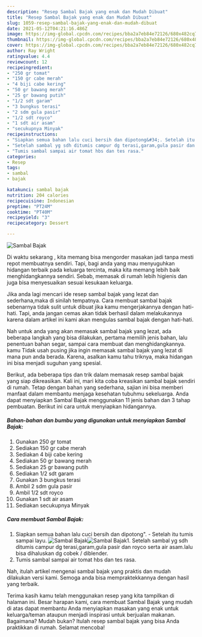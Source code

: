 ```yaml
---
description: "Resep Sambal Bajak yang enak dan Mudah Dibuat"
title: "Resep Sambal Bajak yang enak dan Mudah Dibuat"
slug: 1059-resep-sambal-bajak-yang-enak-dan-mudah-dibuat
date: 2021-05-12T04:21:16.486Z
image: https://img-global.cpcdn.com/recipes/bba2a7eb84e72126/680x482cq70/sambal-bajak-foto-resep-utama.jpg
thumbnail: https://img-global.cpcdn.com/recipes/bba2a7eb84e72126/680x482cq70/sambal-bajak-foto-resep-utama.jpg
cover: https://img-global.cpcdn.com/recipes/bba2a7eb84e72126/680x482cq70/sambal-bajak-foto-resep-utama.jpg
author: Ray Wright
ratingvalue: 4.4
reviewcount: 12
recipeingredient:
- "250 gr tomat"
- "150 gr cabe merah"
- "4 biji cabe kering"
- "50 gr bawang merah"
- "25 gr bawang putih"
- "1/2 sdt garam"
- "3 bungkus terasi"
- "2 sdm gula pasir"
- "1/2 sdt royco"
- "1 sdt air asam"
- "secukupnya Minyak"
recipeinstructions:
- "Siapkan semua bahan lalu cuci bersih dan dipotong&#34;. Setelah itu tumis sampai layu."
- "Setelah sambal yg sdh ditumis campur dg terasi,garam,gula pasir dan royco serta air asam.lalu bisa dihaluskan dg cobek / diblender."
- "Tumis sambal sampai air tomat hbs dan tes rasa."
categories:
- Resep
tags:
- sambal
- bajak

katakunci: sambal bajak 
nutrition: 204 calories
recipecuisine: Indonesian
preptime: "PT24M"
cooktime: "PT40M"
recipeyield: "3"
recipecategory: Dessert

---
```



![Sambal Bajak](https://img-global.cpcdn.com/recipes/bba2a7eb84e72126/680x482cq70/sambal-bajak-foto-resep-utama.jpg)

Di waktu  sekarang , kita memang bisa mengorder masakan jadi tanpa mesti repot membuatnya sendiri. Tapi, bagi anda yang mau menyuguhkan hidangan terbaik pada keluarga tercinta, maka kita memang lebih baik menghidangkannya sendiri. Sebab, memasak di rumah lebih higienis dan juga bisa menyesuaikan sesuai kesukaan keluarga.

Jika anda lagi mencari ide resep sambal bajak yang lezat dan sederhana,maka di sinilah tempatnya. Cara membuat sambal bajak  sebenarnya tidak sulit untuk dibuat jika kamu mengerjakannya dengan hati-hati. Tapi, anda jangan cemas akan tidak berhasil dalam melakukannya 
karena dalam artikel ini kami akan mengulas sambal bajak dengan hati-hati.  



Nah untuk anda yang akan memasak sambal bajak yang lezat, ada beberapa langkah yang bisa dilakukan, pertama memilih jenis bahan, lalu penentuan bahan segar, sampai cara membuat dan menghidangkannya. kamu Tidak usah pusing jika ingin memasak sambal bajak yang lezat di mana pun anda berada. Karena, asalkan kamu  tahu triknya, maka hidangan ini bisa menjadi suguhan yang spesial.

Berikut, ada beberapa tips dan trik dalam memasak resep sambal bajak yang siap dikreasikan. Kali ini, mari kita coba kreasikan sambal bajak sendiri di rumah. Tetap dengan bahan yang sederhana, sajian ini bisa memberi manfaat dalam membantu menjaga kesehatan tubuhmu sekeluarga. Anda dapat menyiapkan Sambal Bajak menggunakan 11 jenis bahan dan 3 tahap pembuatan. Berikut ini cara untuk menyiapkan hidangannya.

<!--inarticleads1-->

##### Bahan-bahan dan bumbu yang digunakan untuk menyiapkan Sambal Bajak:

1. Gunakan 250 gr tomat
1. Sediakan 150 gr cabe merah
1. Sediakan 4 biji cabe kering
1. Sediakan 50 gr bawang merah
1. Sediakan 25 gr bawang putih
1. Sediakan 1/2 sdt garam
1. Gunakan 3 bungkus terasi
1. Ambil 2 sdm gula pasir
1. Ambil 1/2 sdt royco
1. Gunakan 1 sdt air asam
1. Sediakan secukupnya Minyak




<!--inarticleads2-->

##### Cara membuat Sambal Bajak:

1. Siapkan semua bahan lalu cuci bersih dan dipotong&#34;. - Setelah itu tumis sampai layu.
<img src="https://img-global.cpcdn.com/steps/f9b47e66dacc2d56/160x128cq70/sambal-bajak-langkah-memasak-1-foto.jpg" alt="Sambal Bajak"><img src="https://img-global.cpcdn.com/steps/183a7b1dfdf6d63a/160x128cq70/sambal-bajak-langkah-memasak-1-foto.jpg" alt="Sambal Bajak">1. Setelah sambal yg sdh ditumis campur dg terasi,garam,gula pasir dan royco serta air asam.lalu bisa dihaluskan dg cobek / diblender.
1. Tumis sambal sampai air tomat hbs dan tes rasa.




Nah, itulah artikel mengenai  sambal bajak  yang praktis dan mudah dilakukan versi kami. Semoga anda bisa mempraktekkannya dengan hasil yang terbaik. 

Terima kasih kamu telah menggunakan resep yang kita tampilkan di halaman ini. Besar harapan kami, cara membuat  Sambal Bajak yang mudah di atas dapat membantu Anda menyiapkan masakan yang enak untuk keluarga/teman ataupun menjadi inspirasi untuk berjualan makanan. Bagaimana? Mudah bukan? Itulah resep sambal bajak yang bisa Anda praktikkan di rumah. Selamat mencoba!

